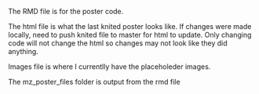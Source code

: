 The RMD file is for the poster code. 

The html file is what the last knited poster looks like. If changes were made locally, need to push knited file to master for html to update. Only changing code will not change the html so changes may not look like they did anything. 

Images file is where I currentlly have the placeholeder images. 

The mz_poster_files folder is output from the rmd file
